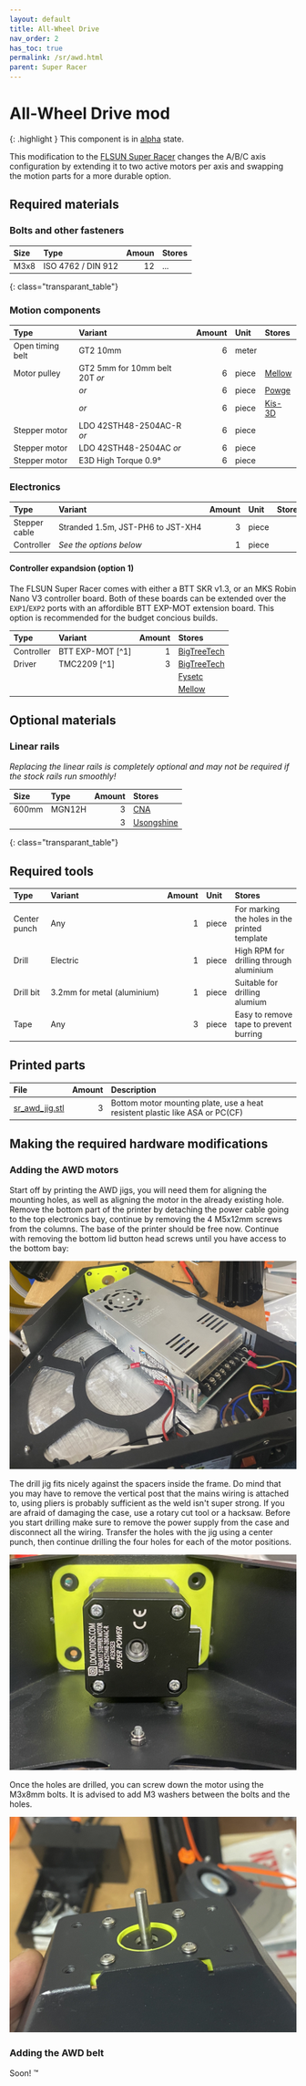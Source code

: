 ```yaml
---
layout: default
title: All-Wheel Drive
nav_order: 2
has_toc: true
permalink: /sr/awd.html
parent: Super Racer
---
```


# All-Wheel Drive mod

{: .highlight }
This component is in [alpha](/sr/faq.html#what-is-the-state-of-the-project) state.

This modification to the [FLSUN Super Racer] changes the A/B/C axis configuration by extending it to two active motors per axis and swapping the motion parts for a more durable option.

[FLSUN Super Racer]: https://s.click.aliexpress.com/e/_DCdslDF

## Required materials

### Bolts and other fasteners

| Size  | Type                            | Amoun |                           Stores                            |
|:------|:--------------------------------|------:|:------------------------------------------------------------|
| M3x8  | <nobr>ISO 4762 / DIN 912</nobr> |    12 | ...                                                         |
{: class="transparant_table"}

### Motion components

| Type             | Variant                           | Amount | Unit  |                           Stores                            |
|:-----------------|:----------------------------------|-------:|:------|:------------------------------------------------------------|
| Open timing belt | GT2 10mm                          |      6 | meter |
| Motor pulley     | GT2 5mm for 10mm belt 20T *or*    |      6 | piece | [Mellow][Mellow pulley]                                     |
|                  | *or*                              |      6 | piece | [Powge][Powge pulley]                                       |
|                  | *or*                              |      6 | piece | [Kis-3D][Kis3D pulley]                                      |
| Stepper motor    | LDO 42STH48-2504AC-R *or*         |      6 | piece |                                                             |
| Stepper motor    | LDO 42STH48-2504AC *or*           |      6 | piece |                                                             |
| Stepper motor    | E3D High Torque 0.9&deg;          |      6 | piece |                                                             |

[Mellow pulley]: https://s.click.aliexpress.com/e/_DBVXpd7
[Powge pulley]:  https://s.click.aliexpress.com/e/_DFSRV4Z
[Kis3D pulley]:  https://www.kis3d.de/KiS-3d-2GT--9-20-5-Drive-wheel.html

### Electronics

| Type             | Variant                                        | Amount | Unit  |                           Stores                            |
|:-----------------|:-----------------------------------------------|-------:|:------|:------------------------------------------------------------|
| Stepper cable    | <nobr>Stranded 1.5m, JST-PH6 to JST-XH4</nobr> |      3 | piece |                                                             |
| Controller       | *See the options below*                        |      1 | piece |                                                             |

#### Controller expandsion (option 1)

The FLSUN Super Racer comes with either a BTT SKR v1.3, or an MKS Robin Nano V3 controller board. Both of these boards can be extended over the `EXP1`/`EXP2` ports with an affordible BTT EXP-MOT extension board. This option is recommended for the budget concious builds.

| Type             | Variant                             | Amount |                            Stores                            |
|:-----------------|:------------------------------------|-------:|:------------------------------------------------------------|
| Controller       | BTT EXP-MOT [^1]                    |      1 | [BigTreeTech](https://s.click.aliexpress.com/e/_DEiM4DB)    |
| Driver           | TMC2209 [^1]                        |      3 | [BigTreeTech](https://s.click.aliexpress.com/e/_DDnxstR)    |
|                  |                                     |        | [Fysetc](https://s.click.aliexpress.com/e/_DExUfiN)         |
|                  |                                     |        | [Mellow](https://s.click.aliexpress.com/e/_DC6j8ip)         |

## Optional materials

### Linear rails

*Replacing the linear rails is completely optional and may not be required if the stock rails run smoothly!*

| Size  | Type                | Amount |                        Stores                         |
|:------|:--------------------|-------:|:------------------------------------------------------|
| 600mm | <nobr>MGN12H</nobr> |      3 | [CNA]                                                 |
|       |                     |      3 | [Usongshine]                                          |
{: class="transparant_table"}

[CNA]: https://s.click.aliexpress.com/e/_DClUAhJ
[Usongshine]: https://s.click.aliexpress.com/e/_DExvjOd

## Required tools

| Type             | Variant                           | Amount | Unit  |                           Stores                         |
|:-----------------|:----------------------------------|-------:|:------|:---------------------------------------------------------|
| Center punch     | Any                               |      1 | piece | For marking the holes in the printed template            |
| Drill            | Electric                          |      1 | piece | High RPM for drilling through aluminium                  |
| Drill bit        | <nobr>3.2mm for metal (aluminium) </nobr> |      1 | piece | Suitable for drilling alumium                            |        
| Tape             | Any                               |      3 | piece | Easy to remove tape to prevent burring                   |

## Printed parts

| File             | Amount | Description                                                                  |
|:-----------------|-------:|:-----------------------------------------------------------------------------|
| [sr_awd_jig.stl] |      3 | Bottom motor mounting plate, use a heat resistent plastic like ASA or PC(CF) |

[sr_awd_jig.stl]: https://github.com/DeltaWerken/SuperRacer/blob/main/stl/tools/sr_awd_jig_x3.stl

## Making the required hardware modifications

### Adding the AWD motors

Start off by printing the AWD jigs, you will need them for aligning the mounting holes, as well as aligning the motor in the already existing hole. Remove
the bottom part of the printer by detaching the power cable going to the top electronics bay, continue by removing the 4 M5x12mm screws from the columns. The
base of the printer should be free now. Continue with removing the bottom lid button head screws until you have access to the bottom bay:

![SR AWD overview](/assets/images/sr/sr_awd_overview.jpg)

The drill jig fits nicely against the spacers inside the frame. Do mind that you may have to remove the vertical post that the mains wiring is attached to,
using pliers is probably sufficient as the weld isn't super strong. If you are afraid of damaging the case, use a rotary cut tool or a hacksaw. Before you
start drilling make sure to remove the power supply from the case and disconnect all the wiring. Transfer the holes with the jig using a center punch, then
continue drilling the four holes for each of the motor positions.

![SR AWD jig](/assets/images/sr/sr_awd_motor.jpg)

Once the holes are drilled, you can screw down the motor using the M3x8mm bolts. It is advised to add M3 washers between the bolts and the holes.

![SR AWD motor mounted](/assets/images/sr/sr_awd_motor_screws.jpg)


### Adding the AWD belt

Soon! &trade;
